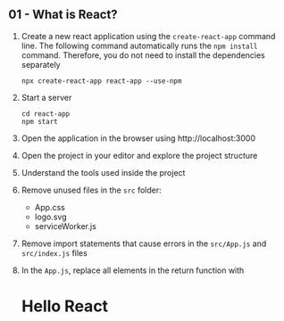 ## 01 - What is React?

1. Create a new react application using the `create-react-app` command line. The following command automatically runs the `npm install` command. Therefore, you do not need to install the dependencies separately

   ```
   npx create-react-app react-app --use-npm
   ```

2. Start a server

   ```
   cd react-app
   npm start
   ```

3. Open the application in the browser using http://localhost:3000

4. Open the project in your editor and explore the project structure

5. Understand the tools used inside the project

6. Remove unused files in the `src` folder:

   - App.css
   - logo.svg
   - serviceWorker.js

7. Remove import statements that cause errors in the `src/App.js` and `src/index.js` files

8. In the `App.js`, replace all elements in the return function with <h1>Hello React</h1>

